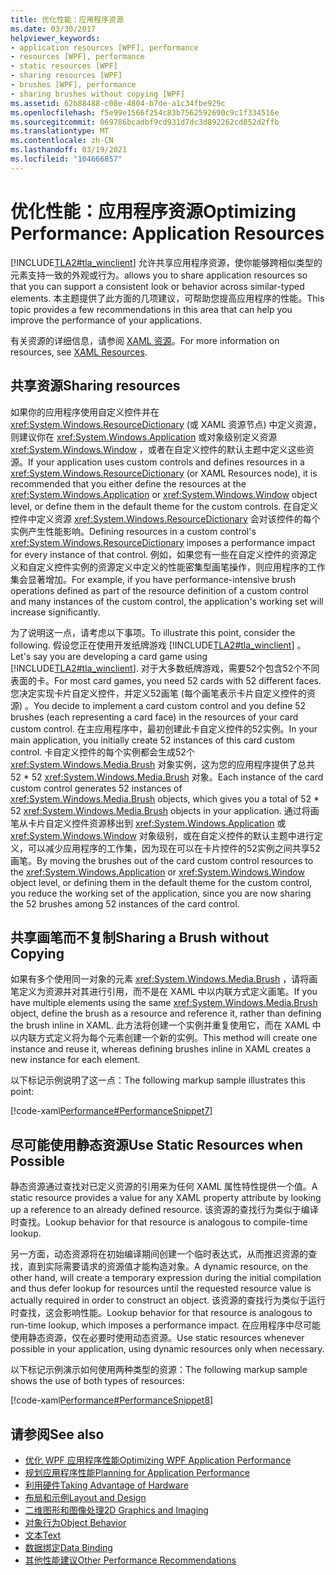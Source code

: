 ```yaml
---
title: 优化性能：应用程序资源
ms.date: 03/30/2017
helpviewer_keywords:
- application resources [WPF], performance
- resources [WPF], performance
- static resources [WPF]
- sharing resources [WPF]
- brushes [WPF], performance
- sharing brushes without copying [WPF]
ms.assetid: 62b88488-c08e-4804-b7de-a1c34fbe929c
ms.openlocfilehash: f5e99e1566f254c83b7562592690c9c1f334516e
ms.sourcegitcommit: 069786bcadbf9cd931d7dc3d892262cd852d2ffb
ms.translationtype: MT
ms.contentlocale: zh-CN
ms.lasthandoff: 03/19/2021
ms.locfileid: "104666857"
---
```

# <a name="optimizing-performance-application-resources"></a><span data-ttu-id="3f82c-102">优化性能：应用程序资源</span><span class="sxs-lookup"><span data-stu-id="3f82c-102">Optimizing Performance: Application Resources</span></span>
[!INCLUDE[TLA2#tla_winclient](../../../includes/tla2sharptla-winclient-md.md)] <span data-ttu-id="3f82c-103">允许共享应用程序资源，使你能够跨相似类型的元素支持一致的外观或行为。</span><span class="sxs-lookup"><span data-stu-id="3f82c-103">allows you to share application resources so that you can support a consistent look or behavior across similar-typed elements.</span></span> <span data-ttu-id="3f82c-104">本主题提供了此方面的几项建议，可帮助您提高应用程序的性能。</span><span class="sxs-lookup"><span data-stu-id="3f82c-104">This topic provides a few recommendations in this area that can help you improve the performance of your applications.</span></span>  
  
 <span data-ttu-id="3f82c-105">有关资源的详细信息，请参阅 [XAML 资源](/dotnet/desktop-wpf/fundamentals/xaml-resources-define)。</span><span class="sxs-lookup"><span data-stu-id="3f82c-105">For more information on resources, see [XAML Resources](/dotnet/desktop-wpf/fundamentals/xaml-resources-define).</span></span>  
  
## <a name="sharing-resources"></a><span data-ttu-id="3f82c-106">共享资源</span><span class="sxs-lookup"><span data-stu-id="3f82c-106">Sharing resources</span></span>  
 <span data-ttu-id="3f82c-107">如果你的应用程序使用自定义控件并在 <xref:System.Windows.ResourceDictionary> (或 XAML 资源节点) 中定义资源，则建议你在 <xref:System.Windows.Application> 或对象级别定义资源 <xref:System.Windows.Window> ，或者在自定义控件的默认主题中定义这些资源。</span><span class="sxs-lookup"><span data-stu-id="3f82c-107">If your application uses custom controls and defines resources in a <xref:System.Windows.ResourceDictionary> (or XAML Resources node), it is recommended that you either define the resources at the <xref:System.Windows.Application> or <xref:System.Windows.Window> object level, or define them in the default theme for the custom controls.</span></span> <span data-ttu-id="3f82c-108">在自定义控件中定义资源 <xref:System.Windows.ResourceDictionary> 会对该控件的每个实例产生性能影响。</span><span class="sxs-lookup"><span data-stu-id="3f82c-108">Defining resources in a custom control's <xref:System.Windows.ResourceDictionary> imposes a performance impact for every instance of that control.</span></span> <span data-ttu-id="3f82c-109">例如，如果您有一些在自定义控件的资源定义和自定义控件实例的资源定义中定义的性能密集型画笔操作，则应用程序的工作集会显著增加。</span><span class="sxs-lookup"><span data-stu-id="3f82c-109">For example, if you have performance-intensive brush operations defined as part of the resource definition of a custom control and many instances of the custom control, the application's working set will increase significantly.</span></span>  
  
 <span data-ttu-id="3f82c-110">为了说明这一点，请考虑以下事项。</span><span class="sxs-lookup"><span data-stu-id="3f82c-110">To illustrate this point, consider the following.</span></span> <span data-ttu-id="3f82c-111">假设您正在使用开发纸牌游戏 [!INCLUDE[TLA2#tla_winclient](../../../includes/tla2sharptla-winclient-md.md)] 。</span><span class="sxs-lookup"><span data-stu-id="3f82c-111">Let's say you are developing a card game using [!INCLUDE[TLA2#tla_winclient](../../../includes/tla2sharptla-winclient-md.md)].</span></span> <span data-ttu-id="3f82c-112">对于大多数纸牌游戏，需要52个包含52个不同表面的卡。</span><span class="sxs-lookup"><span data-stu-id="3f82c-112">For most card games, you need 52 cards with 52 different faces.</span></span> <span data-ttu-id="3f82c-113">您决定实现卡片自定义控件，并定义52画笔 (每个画笔表示卡片自定义控件的资源) 。</span><span class="sxs-lookup"><span data-stu-id="3f82c-113">You decide to implement a card custom control and you define 52 brushes (each representing a card face) in the resources of your card custom control.</span></span> <span data-ttu-id="3f82c-114">在主应用程序中，最初创建此卡自定义控件的52实例。</span><span class="sxs-lookup"><span data-stu-id="3f82c-114">In your main application, you initially create 52 instances of this card custom control.</span></span> <span data-ttu-id="3f82c-115">卡自定义控件的每个实例都会生成52个 <xref:System.Windows.Media.Brush> 对象实例，这为您的应用程序提供了总共 52 \* 52 <xref:System.Windows.Media.Brush> 对象。</span><span class="sxs-lookup"><span data-stu-id="3f82c-115">Each instance of the card custom control generates 52 instances of <xref:System.Windows.Media.Brush> objects, which gives you a total of 52 \* 52 <xref:System.Windows.Media.Brush> objects in your application.</span></span> <span data-ttu-id="3f82c-116">通过将画笔从卡片自定义控件资源移出到 <xref:System.Windows.Application> 或 <xref:System.Windows.Window> 对象级别，或在自定义控件的默认主题中进行定义，可以减少应用程序的工作集，因为现在可以在卡片控件的52实例之间共享52画笔。</span><span class="sxs-lookup"><span data-stu-id="3f82c-116">By moving the brushes out of the card custom control resources to the <xref:System.Windows.Application> or <xref:System.Windows.Window> object level, or defining them in the default theme for the custom control, you reduce the working set of the application, since you are now sharing the 52 brushes among 52 instances of the card control.</span></span>  
  
## <a name="sharing-a-brush-without-copying"></a><span data-ttu-id="3f82c-117">共享画笔而不复制</span><span class="sxs-lookup"><span data-stu-id="3f82c-117">Sharing a Brush without Copying</span></span>  
 <span data-ttu-id="3f82c-118">如果有多个使用同一对象的元素 <xref:System.Windows.Media.Brush> ，请将画笔定义为资源并对其进行引用，而不是在 XAML 中以内联方式定义画笔。</span><span class="sxs-lookup"><span data-stu-id="3f82c-118">If you have multiple elements using the same <xref:System.Windows.Media.Brush> object, define the brush as a resource and reference it, rather than defining the brush inline in XAML.</span></span> <span data-ttu-id="3f82c-119">此方法将创建一个实例并重复使用它，而在 XAML 中以内联方式定义将为每个元素创建一个新的实例。</span><span class="sxs-lookup"><span data-stu-id="3f82c-119">This method will create one instance and reuse it, whereas defining brushes inline in XAML creates a new instance for each element.</span></span>  
  
 <span data-ttu-id="3f82c-120">以下标记示例说明了这一点：</span><span class="sxs-lookup"><span data-stu-id="3f82c-120">The following markup sample illustrates this point:</span></span>  
  
 [!code-xaml[Performance#PerformanceSnippet7](~/samples/snippets/csharp/VS_Snippets_Wpf/Performance/CSharp/BrushResource.xaml#performancesnippet7)]  
  
## <a name="use-static-resources-when-possible"></a><span data-ttu-id="3f82c-121">尽可能使用静态资源</span><span class="sxs-lookup"><span data-stu-id="3f82c-121">Use Static Resources when Possible</span></span>  
 <span data-ttu-id="3f82c-122">静态资源通过查找对已定义资源的引用来为任何 XAML 属性特性提供一个值。</span><span class="sxs-lookup"><span data-stu-id="3f82c-122">A static resource provides a value for any XAML property attribute by looking up a reference to an already defined resource.</span></span> <span data-ttu-id="3f82c-123">该资源的查找行为类似于编译时查找。</span><span class="sxs-lookup"><span data-stu-id="3f82c-123">Lookup behavior for that resource is analogous to compile-time lookup.</span></span>  
  
 <span data-ttu-id="3f82c-124">另一方面，动态资源将在初始编译期间创建一个临时表达式，从而推迟资源的查找，直到实际需要请求的资源值才能构造对象。</span><span class="sxs-lookup"><span data-stu-id="3f82c-124">A dynamic resource, on the other hand, will create a temporary expression during the initial compilation and thus defer lookup for resources until the requested resource value is actually required in order to construct an object.</span></span> <span data-ttu-id="3f82c-125">该资源的查找行为类似于运行时查找，这会影响性能。</span><span class="sxs-lookup"><span data-stu-id="3f82c-125">Lookup behavior for that resource is analogous to run-time lookup, which imposes a performance impact.</span></span> <span data-ttu-id="3f82c-126">在应用程序中尽可能使用静态资源，仅在必要时使用动态资源。</span><span class="sxs-lookup"><span data-stu-id="3f82c-126">Use static resources whenever possible in your application, using dynamic resources only when necessary.</span></span>  
  
 <span data-ttu-id="3f82c-127">以下标记示例演示如何使用两种类型的资源：</span><span class="sxs-lookup"><span data-stu-id="3f82c-127">The following markup sample shows the use of both types of resources:</span></span>  
  
 [!code-xaml[Performance#PerformanceSnippet8](~/samples/snippets/csharp/VS_Snippets_Wpf/Performance/CSharp/DynamicResource.xaml#performancesnippet8)]  
  
## <a name="see-also"></a><span data-ttu-id="3f82c-128">请参阅</span><span class="sxs-lookup"><span data-stu-id="3f82c-128">See also</span></span>

- [<span data-ttu-id="3f82c-129">优化 WPF 应用程序性能</span><span class="sxs-lookup"><span data-stu-id="3f82c-129">Optimizing WPF Application Performance</span></span>](optimizing-wpf-application-performance.md)
- [<span data-ttu-id="3f82c-130">规划应用程序性能</span><span class="sxs-lookup"><span data-stu-id="3f82c-130">Planning for Application Performance</span></span>](planning-for-application-performance.md)
- [<span data-ttu-id="3f82c-131">利用硬件</span><span class="sxs-lookup"><span data-stu-id="3f82c-131">Taking Advantage of Hardware</span></span>](optimizing-performance-taking-advantage-of-hardware.md)
- [<span data-ttu-id="3f82c-132">布局和示例</span><span class="sxs-lookup"><span data-stu-id="3f82c-132">Layout and Design</span></span>](optimizing-performance-layout-and-design.md)
- [<span data-ttu-id="3f82c-133">二维图形和图像处理</span><span class="sxs-lookup"><span data-stu-id="3f82c-133">2D Graphics and Imaging</span></span>](optimizing-performance-2d-graphics-and-imaging.md)
- [<span data-ttu-id="3f82c-134">对象行为</span><span class="sxs-lookup"><span data-stu-id="3f82c-134">Object Behavior</span></span>](optimizing-performance-object-behavior.md)
- [<span data-ttu-id="3f82c-135">文本</span><span class="sxs-lookup"><span data-stu-id="3f82c-135">Text</span></span>](optimizing-performance-text.md)
- [<span data-ttu-id="3f82c-136">数据绑定</span><span class="sxs-lookup"><span data-stu-id="3f82c-136">Data Binding</span></span>](optimizing-performance-data-binding.md)
- [<span data-ttu-id="3f82c-137">其他性能建议</span><span class="sxs-lookup"><span data-stu-id="3f82c-137">Other Performance Recommendations</span></span>](optimizing-performance-other-recommendations.md)
